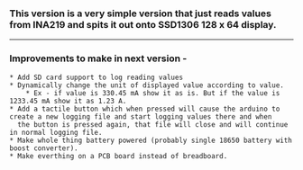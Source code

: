
### This version is a very simple version that just reads values from INA219 and spits it out onto SSD1306 128 x 64 display.

---

### Improvements to make in next version - 
	* Add SD card support to log reading values
	* Dynamically change the unit of displayed value according to value.
		* Ex - if value is 330.45 mA show it as is. But if the value is 1233.45 mA show it as 1.23 A.
	* Add a tactile button which when pressed will cause the arduino to create a new logging file and start logging values there and when
	  the button is pressed again, that file will close and will continue in normal logging file.
	* Make whole thing battery powered (probably single 18650 battery with boost converter).
	* Make everthing on a PCB board instead of breadboard.

